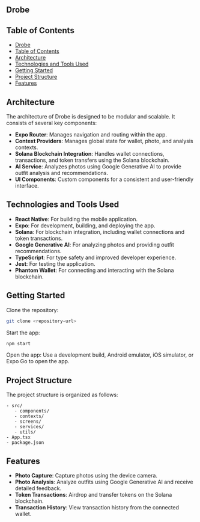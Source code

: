 ## Drobe

## Table of Contents

- [Drobe](#drobe)
- [Table of Contents](#table-of-contents)
- [Architecture](#architecture)
- [Technologies and Tools Used](#technologies-and-tools-used)
- [Getting Started](#getting-started)
- [Project Structure](#project-structure)
- [Features](#features)

## Architecture

The architecture of Drobe is designed to be modular and scalable. It consists of several key components:

- **Expo Router**: Manages navigation and routing within the app.
- **Context Providers**: Manages global state for wallet, photo, and analysis contexts.
- **Solana Blockchain Integration**: Handles wallet connections, transactions, and token transfers using the Solana blockchain.
- **AI Service**: Analyzes photos using Google Generative AI to provide outfit analysis and recommendations.
- **UI Components**: Custom components for a consistent and user-friendly interface.

## Technologies and Tools Used

- **React Native**: For building the mobile application.
- **Expo**: For development, building, and deploying the app.
- **Solana**: For blockchain integration, including wallet connections and token transactions.
- **Google Generative AI**: For analyzing photos and providing outfit recommendations.
- **TypeScript**: For type safety and improved developer experience.
- **Jest**: For testing the application.
- **Phantom Wallet**: For connecting and interacting with the Solana blockchain.

## Getting Started

Clone the repository:

```sh
git clone <repository-url>
```

Start the app:

```sh
npm start
```

Open the app:
Use a development build, Android emulator, iOS simulator, or Expo Go to open the app.

## Project Structure

The project structure is organized as follows:

```
- src/
   - components/
   - contexts/
   - screens/
   - services/
   - utils/
- App.tsx
- package.json
```

## Features

- **Photo Capture**: Capture photos using the device camera.
- **Photo Analysis**: Analyze outfits using Google Generative AI and receive detailed feedback.
- **Token Transactions**: Airdrop and transfer tokens on the Solana blockchain.
- **Transaction History**: View transaction history from the connected wallet.
